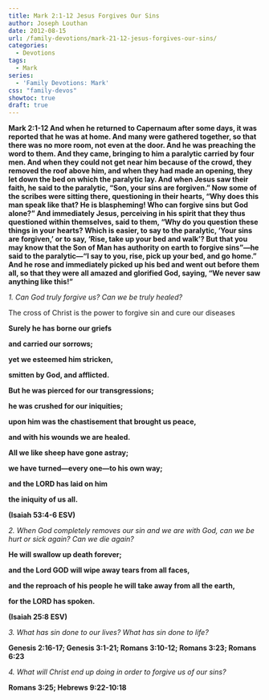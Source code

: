 ```yaml
---
title: Mark 2:1-12 Jesus Forgives Our Sins
author: Joseph Louthan
date: 2012-08-15
url: /family-devotions/mark-21-12-jesus-forgives-our-sins/
categories:
  - Devotions
tags:
  - Mark
series:
  - 'Family Devotions: Mark'
css: "family-devos"
showtoc: true
draft: true
---
```

**Mark 2:1-12 And when he returned to Capernaum after some days, it was reported that he was at home. And many were gathered together, so that there was no more room, not even at the door. And he was preaching the word to them. And they came, bringing to him a paralytic carried by four men. And when they could not get near him because of the crowd, they removed the roof above him, and when they had made an opening, they let down the bed on which the paralytic lay. And when Jesus saw their faith, he said to the paralytic, “Son, your sins are forgiven.” Now some of the scribes were sitting there, questioning in their hearts, “Why does this man speak like that? He is blaspheming! Who can forgive sins but God alone?” And immediately Jesus, perceiving in his spirit that they thus questioned within themselves, said to them, “Why do you question these things in your hearts? Which is easier, to say to the paralytic, ‘Your sins are forgiven,’ or to say, ‘Rise, take up your bed and walk’? But that you may know that the Son of Man has authority on earth to forgive sins”—he said to the paralytic—“I say to you, rise, pick up your bed, and go home.” And he rose and immediately picked up his bed and went out before them all, so that they were all amazed and glorified God, saying, “We never saw anything like this!”**

_1. Can God truly forgive us? Can we be truly healed?_

The cross of Christ is the power to forgive sin and cure our diseases
  
**Surely he has borne our griefs**
  
 **and carried our sorrows;**
  
 **yet we esteemed him stricken,**
  
 **smitten by God, and afflicted.**
  
 **But he was pierced for our transgressions;**
  
 **he was crushed for our iniquities;**
  
 **upon him was the chastisement that brought us peace,**
  
 **and with his wounds we are healed.**
  
 **All we like sheep have gone astray;**
  
 **we have turned—every one—to his own way;**
  
 **and the LORD has laid on him**
  
 **the iniquity of us all.**
  
**(Isaiah 53:4-6 ESV)**

_2. When God completely removes our sin and we are with God, can we be hurt or sick again? Can we die again?_

**He will swallow up death forever;**
  
 **and the Lord GOD will wipe away tears from all faces,**
  
 **and the reproach of his people he will take away from all the earth,**
  
 **for the LORD has spoken.**
  
**(Isaiah 25:8 ESV)**

_3. What has sin done to our lives? What has sin done to life?_

**Genesis 2:16-17; Genesis 3:1-21; Romans 3:10-12; Romans 3:23; Romans 6:23**

_4. What will Christ end up doing in order to forgive us of our sins?_

**Romans 3:25; Hebrews 9:22-10:18**

&nbsp;



 [1]: https://i0.wp.com/theologic.us/wp-content/uploads/2012/08/mark-sunday-of-the-paralytic1-300x219.jpg